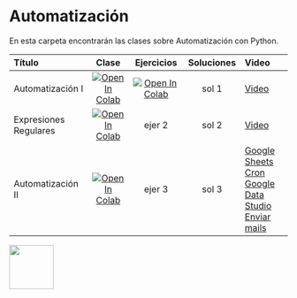 # Automatización

En esta carpeta encontrarán las clases sobre Automatización con Python. 

| Título        | Clase         | Ejercicios | Soluciones | Video
|:--------------------|:--------------------:|:--------------------:|:--------------------:|:--------------------
| Automatización I | [![Open In Colab](https://colab.research.google.com/assets/colab-badge.svg)](https://colab.research.google.com/github/institutohumai/cursos-python/blob/master/Automatizacion/Automatización_I/automatizacion_pygui_bash_os.ipynb) | [![Open In Colab](https://colab.research.google.com/assets/colab-badge.svg)](https://colab.research.google.com/github/institutohumai/cursos-python/blob/master/Automatizacion/Automatizaci%C3%B3n_I/ejercicios/ejercicios_automatizacion_1.ipynb) | sol 1 | [Video](https://youtu.be/kmlYp8I1MJs)
| Expresiones Regulares | [![Open In Colab](https://colab.research.google.com/assets/colab-badge.svg)](https://colab.research.google.com/github/institutohumai/cursos-python/blob/master/Automatizacion/Expresiones_Regulares/expresiones_regulares.ipynb) | ejer 2 | sol 2 | [Video](https://youtu.be/JB7H4htd3tU)
| Automatización II | [![Open In Colab](https://colab.research.google.com/assets/colab-badge.svg)](https://colab.research.google.com/github/institutohumai/cursos-python/blob/master/Automatizacion/Automatización_2/clase_automatizacion_2_gsheets_cron_mails.ipynb) | ejer 3 | sol 3 | [Google Sheets](https://youtu.be/GiVsZhcWEu0) <br>[Cron](https://youtu.be/iWloasRpleU)  <br>[Google Data Studio](https://youtu.be/1MucxZ5ajF0)  <br>[Enviar mails](https://youtu.be/1ichChURnjM)

<img src='https://humai.com.ar/static/logos/isologo.png' width='80px' margin='100px'></img>
